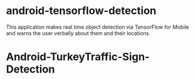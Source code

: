 # android-tensorflow-detection 

This application makes real time object detection via TensorFlow for Mobile and warns the user verbally about them and their locations. 

# Android-TurkeyTraffic-Sign-Detection
